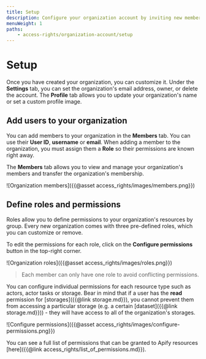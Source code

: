 ```yaml
---
title: Setup
description: Configure your organization account by inviting new members and assigning their roles. Manage team members' access permissions to the organization's resources.
menuWeight: 1
paths:
    - access-rights/organization-account/setup
---
```


# Setup

Once you have created your organization, you can customize it. Under the **Settings** tab, you can set the organization's email address, owner, or delete the account. The **Profile** tab allows you to update your organization's name or set a custom profile image.

## [](#add-users-to-your-organization) Add users to your organization

You can add members to your organization in the **Members** tab. You can use their **User ID**, **username** or **email**. When adding a member to the organization, you must assign them a **Role** so their permissions are known right away.

The **Members** tab allows you to view and manage your organization's members and transfer the organization's membership.

![Organization members]({{@asset access_rights/images/members.png}})

## [](#define-roles-and-permissions) Define roles and permissions

Roles allow you to define permissions to your organization's resources by group. Every new organization comes with three pre-defined roles, which you can customize or remove.

To edit the permissions for each role, click on the **Configure permissions** button in the top-right corner.

![Organization roles]({{@asset access_rights/images/roles.png}})

> Each member can only have one role to avoid conflicting permissions.

You can configure individual permissions for each resource type such as actors, actor tasks or storage. Bear in mind that if a user has the **read** permission for [storages]({{@link storage.md}}), you cannot prevent them from accessing a particular storage (e.g. a certain [dataset]({{@link storage.md}})) - they will have access to all of the organization's storages.

![Configure permissions]({{@asset access_rights/images/configure-permissions.png}})

You can see a full list of permissions that can be granted to Apify resources [here]({{@link access_rights/list_of_permissions.md}}).

